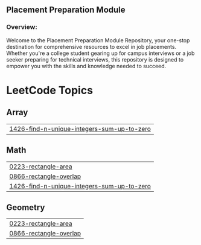 ## Placement Preparation Module
### Overview:
Welcome to the Placement Preparation Module Repository, your one-stop destination for comprehensive resources to excel in job placements. Whether you're a college student gearing up for campus interviews or a job seeker preparing for technical interviews, this repository is designed to empower you with the skills and knowledge needed to succeed.

<!---LeetCode Topics Start-->
# LeetCode Topics
## Array
|  |
| ------- |
| [1426-find-n-unique-integers-sum-up-to-zero](https://github.com/ajaykushwaha123/Placement-Preparation-Module/tree/master/1426-find-n-unique-integers-sum-up-to-zero) |
## Math
|  |
| ------- |
| [0223-rectangle-area](https://github.com/ajaykushwaha123/Placement-Preparation-Module/tree/master/0223-rectangle-area) |
| [0866-rectangle-overlap](https://github.com/ajaykushwaha123/Placement-Preparation-Module/tree/master/0866-rectangle-overlap) |
| [1426-find-n-unique-integers-sum-up-to-zero](https://github.com/ajaykushwaha123/Placement-Preparation-Module/tree/master/1426-find-n-unique-integers-sum-up-to-zero) |
## Geometry
|  |
| ------- |
| [0223-rectangle-area](https://github.com/ajaykushwaha123/Placement-Preparation-Module/tree/master/0223-rectangle-area) |
| [0866-rectangle-overlap](https://github.com/ajaykushwaha123/Placement-Preparation-Module/tree/master/0866-rectangle-overlap) |
<!---LeetCode Topics End-->